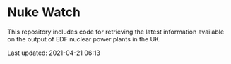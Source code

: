# Nuke Watch

This repository includes code for retrieving the latest information available on the output of EDF nuclear power plants in the UK.

Last updated: 2021-04-21 06:13
